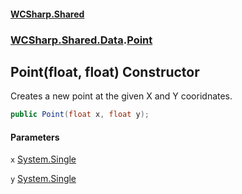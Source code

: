 #### [WCSharp.Shared](README.md 'README')
### [WCSharp.Shared.Data](WCSharp.Shared.Data.md 'WCSharp.Shared.Data').[Point](WCSharp.Shared.Data.Point.md 'WCSharp.Shared.Data.Point')

## Point(float, float) Constructor

Creates a new point at the given X and Y cooridnates.

```csharp
public Point(float x, float y);
```
#### Parameters

<a name='WCSharp.Shared.Data.Point.Point(float,float).x'></a>

`x` [System.Single](https://docs.microsoft.com/en-us/dotnet/api/System.Single 'System.Single')

<a name='WCSharp.Shared.Data.Point.Point(float,float).y'></a>

`y` [System.Single](https://docs.microsoft.com/en-us/dotnet/api/System.Single 'System.Single')